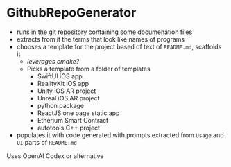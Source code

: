 # GithubRepoGenerator
 - runs in the git repository containing some documenation files
 - extracts from it the terms that look like names of programs
 - chooses a template for the project based of text of `README.md`, scaffolds it
   - *leverages cmake?*
   - Picks a template from a folder of templates
     - SwiftUI iOS app
     - RealityKit iOS app
     - Unity iOS AR project
     - Unreal iOS AR project
     - python package
     - ReactJS one page static app
     - Etherium Smart Contract
     - autotools C++ project
 - populates it with code generated with prompts extracted from `Usage` and `UI` parts of `README.md`

Uses OpenAI Codex or alternative 
